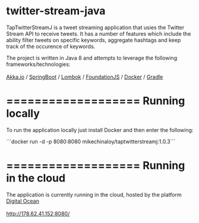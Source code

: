 # twitter-stream-java

TapTwitterStreamJ is a tweet streaming application that usies the Twitter Stream API to receive tweets. It has a number of features which include the ability filter tweets on specific keywords, aggregate hashtags and keep track of the occurence of keywords.

The project is written in Java 8 and attempts to leverage the following frameworks/technologies:
<br/>
<br/>
[Akka.io](http://akka.io/) / [SpringBoot](http://projects.spring.io/spring-boot/) / [Lombok](https://projectlombok.org/) / [FoundationJS](http://foundation.zurb.com/) / [Docker](https://www.docker.com/) / [Gradle](http://gradle.org/)

===================
Running locally
===================
<p>
To run the application locally just install Docker and then enter the following:
</p>
```docker run -d -p 8080:8080 mikechinaloy/taptwitterstreamj:1.0.3``` 

===================
Running in the cloud
===================

The application is currently running in the cloud, hosted by the platform [Digital Ocean](https://cloud.digitalocean.com/)
<br/>
<br/>
http://178.62.41.152:8080/
